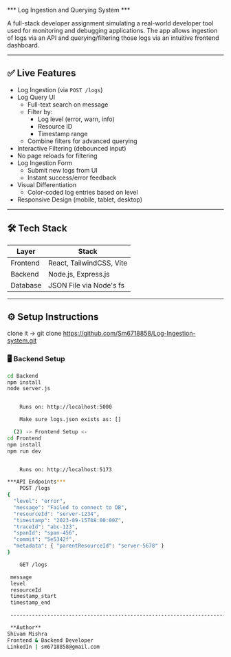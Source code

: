 *** Log Ingestion and Querying System ***

A full-stack developer assignment simulating a real-world developer tool used for monitoring and debugging applications. The app allows ingestion of logs via an API and querying/filtering those logs via an intuitive frontend dashboard.


---

## ✅ Live Features

- Log Ingestion (via `POST /logs`)
- Log Query UI
  - Full-text search on message
  - Filter by:
    - Log level (error, warn, info)
    - Resource ID
    - Timestamp range
  - Combine filters for advanced querying
- Interactive Filtering (debounced input)
- No page reloads for filtering
- Log Ingestion Form
  - Submit new logs from UI
  - Instant success/error feedback
- Visual Differentiation
  - Color-coded log entries based on level
- Responsive Design (mobile, tablet, desktop)

---

## 🛠 Tech Stack

| Layer    | Stack                    |
| -------- | ------------------------ |
| Frontend | React, TailwindCSS, Vite |
| Backend  | Node.js, Express.js      |
| Database | JSON File via Node's fs  |

---

## ⚙️ Setup Instructions
clone it -> git clone https://github.com/Sm6718858/Log-Ingestion-system.git
### 🖥 Backend Setup

```bash
cd Backend
npm install
node server.js


    Runs on: http://localhost:5000

    Make sure logs.json exists as: []

  (2) -> Frontend Setup <-
cd Frontend
npm install
npm run dev


    Runs on: http://localhost:5173

***API Endpoints***
    POST /logs
{
  "level": "error",
  "message": "Failed to connect to DB",
  "resourceId": "server-1234",
  "timestamp": "2023-09-15T08:00:00Z",
  "traceId": "abc-123",
  "spanId": "span-456",
  "commit": "5e5342f",
  "metadata": { "parentResourceId": "server-5678" }
}

    GET /logs

 message
 level
 resourceId
 timestamp_start
 timestamp_end

 ----------------------------------------------------------------------

 **Author**
Shivam Mishra
Frontend & Backend Developer
LinkedIn | sm6718858@gmail.com

